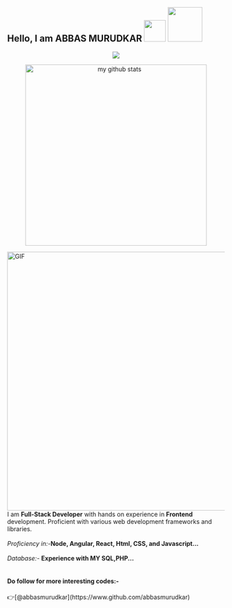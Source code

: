 <h2> Hello, I am ABBAS MURUDKAR  <img src="https://c.tenor.com/xS_t2ANBv9UAAAAj/elsalla.gif" width="50px">  <img src="https://github.com/TheDudeThatCode/TheDudeThatCode/blob/master/Assets/Developer.gif" width="80px">
</h2>
  
  
  <a href="https://github.com/abbasmurudkar">
    <p align="center">
        <img src="https://github-profile-trophy.vercel.app/?username=junaidfkhan786&column=6&theme=onedark"/>
    </p>
</a>
  
  <a align="center" href="https://github.com/abbasmurudkar">
    <p align="center">
    <img src="https://github-readme-stats.vercel.app/api?username=abbasmurudkar&show_icons=true&theme=tokyonight" alt="my github stats" width="420"/>
    </p>
</a>
  <img align="right" alt="GIF" src="https://i.pinimg.com/originals/cd/59/d6/cd59d626dc86397fe45080e6e9c7027d.gif" width="600px"/>
  <br><br>
I am  <strong>Full-Stack Developer</strong> with hands on experience in <strong>Frontend</strong> development. Proficient with various web development frameworks and libraries. 
<br>
<br>
<i>Proficiency in:-</i><strong>Node, Angular, React, Html, CSS, and Javascript...</strong>
<br>
<br>
<i>Database:-</i> <strong>Experience with MY SQL,PHP...</strong>
<br>
<br>
<h4>Do follow for more interesting codes:- </h4>
 👉[@abbasmurudkar](https://www.github.com/abbasmurudkar)

